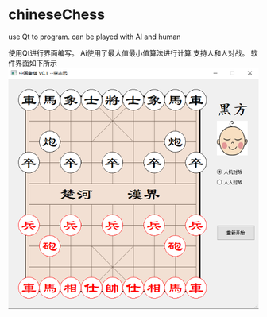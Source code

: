 # chineseChess
use Qt to program. can be played with AI and human

使用Qt进行界面编写。
Ai使用了最大值最小值算法进行计算
支持人和人对战。
软件界面如下所示
![image](https://github.com/xiaodaoapple/chineseChess/blob/master/images/result.PNG)
